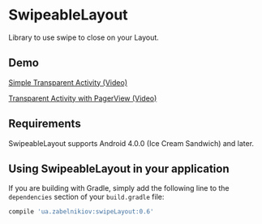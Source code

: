 
SwipeableLayout
================

Library to use swipe to close on your Layout.

## Demo

[Simple Transparent Activity (Video)](https://www.youtube.com/watch?v=bY_j41duY0E&feature=youtu.be)

[Transparent Activity with PagerView (Video)](https://www.youtube.com/watch?v=bY_j41duY0E&feature=youtu.be)

## Requirements

SwipeableLayout supports Android 4.0.0 (Ice Cream Sandwich) and later. 

## Using SwipeableLayout in your application

If you are building with Gradle, simply add the following line to the `dependencies` section of your `build.gradle` file:

```groovy
compile 'ua.zabelnikiov:swipeLayout:0.6'
```
